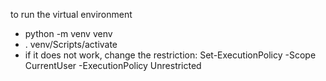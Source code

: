 to run the virtual environment
- python -m venv venv
- . venv/Scripts/activate
- if it does not work, change the restriction: Set-ExecutionPolicy -Scope CurrentUser -ExecutionPolicy Unrestricted